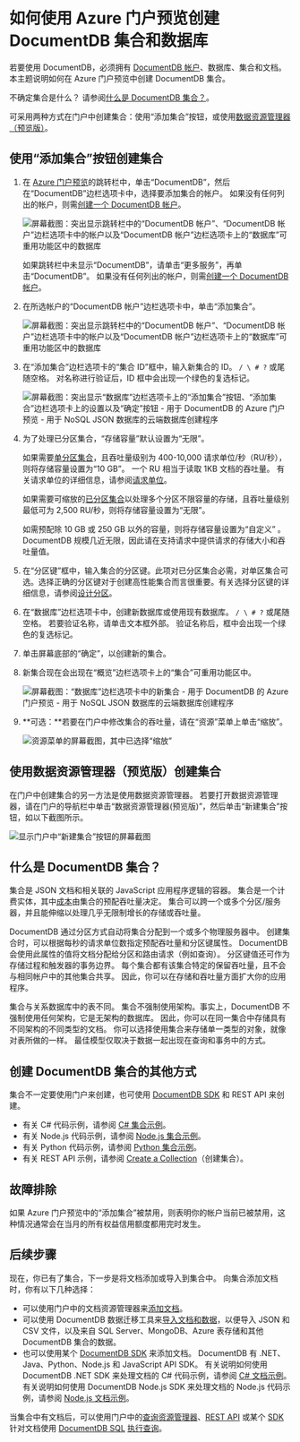 <properties
    pageTitle="创建 DocumentDB 数据库和集合 | Azure"
    description="了解如何使用在线服务门户为 DocumentDB（基于云的文档数据库）创建数据库和容器。 立即获取试用版。"
    services="documentdb"
    author="mimig1"
    manager="jhubbard"
    editor="monicar"
    documentationcenter="" />
<tags
    ms.assetid="b81ad2f6-df7f-4c6d-8ca9-f8a9982d647e"
    ms.service="documentdb"
    ms.workload="data-services"
    ms.tgt_pltfrm="na"
    ms.devlang="na"
    ms.topic="article"
    ms.date="05/10/2017"
    wacn.date="05/31/2017"
    ms.author="mimig"
    ms.translationtype="Human Translation"
    ms.sourcegitcommit="4a18b6116e37e365e2d4c4e2d144d7588310292e"
    ms.openlocfilehash="d0fc3b786d25db9ed1bdbaf3c656731debff8beb"
    ms.contentlocale="zh-cn"
    ms.lasthandoff="05/19/2017" />

# <a name="how-to-create-an-azure-documentdb-collection-and-database-using-the-azure-portal"></a>如何使用 Azure 门户预览创建 DocumentDB 集合和数据库
若要使用 DocumentDB，必须拥有 [DocumentDB 帐户](/documentation/articles/documentdb-create-account/)、数据库、集合和文档。 本主题说明如何在 Azure 门户预览中创建 DocumentDB 集合。

不确定集合是什么？ 请参阅[什么是 DocumentDB 集合？](#what-is-a-documentdb-collection)。

可采用两种方式在门户中创建集合：使用“添加集合”按钮，或使用[数据资源管理器（预览版）](#data-explorer)。

## <a name="create-a-colletion-using-add-collection-button"></a>使用“添加集合”按钮创建集合

1. 在 [Azure 门户预览](https://portal.azure.cn/)的跳转栏中，单击“DocumentDB”，然后在“DocumentDB”边栏选项卡中，选择要添加集合的帐户。 如果没有任何列出的帐户，则需[创建一个 DocumentDB 帐户](/documentation/articles/documentdb-create-account/)。

	![屏幕截图：突出显示跳转栏中的“DocumentDB 帐户”、“DocumentDB 帐户”边栏选项卡中的帐户以及“DocumentDB 帐户”边栏选项卡上的“数据库”可重用功能区中的数据库](./media/documentdb-create-collection/docdb-database-creation-1-2.png)

	如果跳转栏中未显示“DocumentDB”，请单击“更多服务”，再单击“DocumentDB”。 如果没有任何列出的帐户，则需[创建一个 DocumentDB 帐户](/documentation/articles/documentdb-create-account/)。
2. 在所选帐户的“DocumentDB 帐户”边栏选项卡中，单击“添加集合”。

    ![屏幕截图：突出显示跳转栏中的“DocumentDB 帐户”、“DocumentDB 帐户”边栏选项卡中的帐户以及“DocumentDB 帐户”边栏选项卡上的“数据库”可重用功能区中的数据库](./media/documentdb-create-collection/docdb-database-creation-3.png)
3. 在“添加集合”边栏选项卡的“集合 ID”框中，输入新集合的 ID。 `/ \ # ?` 或尾随空格。 对名称进行验证后，ID 框中会出现一个绿色的复选标记。

    ![屏幕截图：突出显示“数据库”边栏选项卡上的“添加集合”按钮、“添加集合”边栏选项卡上的设置以及“确定”按钮 - 用于 DocumentDB 的 Azure 门户预览 - 用于 NoSQL JSON 数据库的云端数据库创建程序](./media/documentdb-create-collection/docdb-collection-creation-5-8.png)
4. 为了处理已分区集合，“存储容量”默认设置为“无限”。

    如果需要[单分区集合](/documentation/articles/documentdb-partition-data/#single-partition-and-partitioned-collections/)，且吞吐量级别为 400-10,000 请求单位/秒（RU/秒），则将存储容量设置为“10 GB”。 一个 RU 相当于读取 1KB 文档的吞吐量。 有关请求单位的详细信息，请参阅[请求单位](/documentation/articles/documentdb-request-units/)。

    如果需要可缩放的[已分区集合](/documentation/articles/documentdb-partition-data/#single-partition-and-partitioned-collections/)以处理多个分区不限容量的存储，且吞吐量级别最低可为 2,500 RU/秒，则将存储容量设置为“无限”。

    如需预配除 10 GB 或 250 GB 以外的容量，则将存储容量设置为“自定义”  。 DocumentDB 规模几近无限，因此请在支持请求中提供请求的存储大小和吞吐量值。

6. 在“分区键”框中，输入集合的分区键。此项对已分区集合必需，对单区集合可选。选择正确的分区键对于创建高性能集合而言很重要。有关选择分区键的详细信息，请参阅[设计分区](/documentation/articles/documentdb-partition-data/#designing-for-partitioning/)。
7. 在“数据库”边栏选项卡中，创建新数据库或使用现有数据库。 `/ \ # ?` 或尾随空格。 若要验证名称，请单击文本框外部。 验证名称后，框中会出现一个绿色的复选标记。
8. 单击屏幕底部的“确定”，以创建新的集合。
9. 新集合现在会出现在“概览”边栏选项卡上的“集合”可重用功能区中。

    ![屏幕截图：“数据库”边栏选项卡中的新集合 - 用于 DocumentDB 的 Azure 门户预览 - 用于 NoSQL JSON 数据库的云端数据库创建程序](./media/documentdb-create-collection/docdb-collection-creation-9.png)
10. **可选：**若要在门户中修改集合的吞吐量，请在“资源”菜单上单击“缩放”。

    ![资源菜单的屏幕截图，其中已选择“缩放”](./media/documentdb-create-collection/docdb-collection-creation-scale.png)

## 使用数据资源管理器（预览版）创建集合 <a id="data-explorer"></a>

在门户中创建集合的另一方法是使用数据资源管理器。 若要打开数据资源管理器，请在门户的导航栏中单击“数据资源管理器(预览版)”，然后单击“新建集合”按钮，如以下截图所示。

 ![显示门户中“新建集合”按钮的屏幕截图](./media/documentdb-create-collection/azure-documentdb-data-explorer.png)


## <a name="what-is-an-azure-documentdb-collection"></a>什么是 DocumentDB 集合？
集合是 JSON 文档和相关联的 JavaScript 应用程序逻辑的容器。 集合是一个计费实体，其中[成本](/documentation/articles/documentdb-performance-levels/)由集合的预配吞吐量决定。 集合可以跨一个或多个分区/服务器，并且能伸缩以处理几乎无限制增长的存储或吞吐量。

DocumentDB 通过分区方式自动将集合分配到一个或多个物理服务器中。 创建集合时，可以根据每秒的请求单位数指定预配吞吐量和分区键属性。 DocumentDB 会使用此属性的值将文档分配给分区和路由请求（例如查询）。 分区键值还可作为存储过程和触发器的事务边界。 每个集合都有该集合特定的保留吞吐量，且不会与相同帐户中的其他集合共享。 因此，你可以在存储和吞吐量方面扩大你的应用程序。

集合与关系数据库中的表不同。 集合不强制使用架构。事实上，DocumentDB 不强制使用任何架构，它是无架构的数据库。 因此，你可以在同一集合中存储具有不同架构的不同类型的文档。 你可以选择使用集合来存储单一类型的对象，就像对表所做的一样。 最佳模型仅取决于数据一起出现在查询和事务中的方式。

## <a name="other-ways-to-create-an-azure-documentdb-collection"></a>创建 DocumentDB 集合的其他方式
集合不一定要使用门户来创建，也可使用 [DocumentDB SDK](/documentation/articles/documentdb-sdk-dotnet/) 和 REST API 来创建。

- 有关 C# 代码示例，请参阅 [C# 集合示例](/documentation/articles/documentdb-dotnet-samples/#collection-examples/)。
- 有关 Node.js 代码示例，请参阅 [Node.js 集合示例](/documentation/articles/documentdb-nodejs-samples/#collection-examples/)。
- 有关 Python 代码示例，请参阅 [Python 集合示例](/documentation/articles/documentdb-python-samples/#collection-examples/)。
- 有关 REST API 示例，请参阅 [Create a Collection](https://msdn.microsoft.com/zh-cn/library/azure/mt489078.aspx)（创建集合）。

## <a name="troubleshooting"></a>故障排除
如果 Azure 门户预览中的“添加集合”被禁用，则表明你的帐户当前已被禁用，这种情况通常会在当月的所有权益信用额度都用完时发生。    

## <a name="next-steps"></a>后续步骤
现在，你已有了集合，下一步是将文档添加或导入到集合中。 向集合添加文档时，你有以下几种选择：

- 可以使用门户中的文档资源管理器来[添加文档](/documentation/articles/documentdb-view-json-document-explorer/)。
- 可以使用 DocumentDB 数据迁移工具来[导入文档和数据](/documentation/articles/documentdb-import-data/)，以便导入 JSON 和 CSV 文件，以及来自 SQL Server、MongoDB、Azure 表存储和其他 DocumentDB 集合的数据。
- 也可以使用某个 [DocumentDB SDK](/documentation/articles/documentdb-sdk-dotnet/) 来添加文档。 DocumentDB 有 .NET、Java、Python、Node.js 和 JavaScript API SDK。 有关说明如何使用 DocumentDB .NET SDK 来处理文档的 C# 代码示例，请参阅 [C# 文档示例](/documentation/articles/documentdb-dotnet-samples/#document-examples/)。 有关说明如何使用 DocumentDB Node.js SDK 来处理文档的 Node.js 代码示例，请参阅 [Node.js 文档示例](/documentation/articles/documentdb-nodejs-samples/#document-examples/)。

当集合中有文档后，可以使用门户中的[查询资源管理器](/documentation/articles/documentdb-query-collections-query-explorer/)、[REST API](https://msdn.microsoft.com/zh-cn/library/azure/dn781481.aspx) 或某个 [SDK](/documentation/articles/documentdb-sdk-dotnet/)针对文档使用 [DocumentDB SQL](/documentation/articles/documentdb-sql-query/) [执行查询](/documentation/articles/documentdb-sql-query/#ExecutingSqlQueries/)。

<!---Update_Description: wording update -->